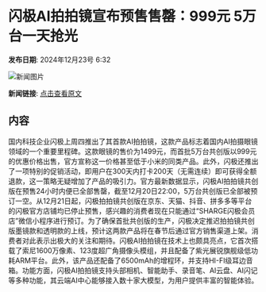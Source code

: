 # 闪极AI拍拍镜宣布预售售罄：999元 5万台一天抢光

**发布日期**: 2024年12月23号 6:32

![新闻图片](https://pic.chinaz.com/thumb/2024/1223/24122302315953961271.jpg)

**新闻链接**: [点击查看原文](https://www.aibase.com/zh/news/14186)

## 内容

国内科技企业闪极上周四推出了其首款AI拍拍镜，这款产品标志着国内AI拍摄眼镜领域的一个重要里程碑。这款眼镜的售价为1499元，而首批5万台共创版以999元的优惠价格出售，官方宣称这一价格甚至低于小米的同类产品。此外，闪极还推出了一项特别的促销活动，即用户在300天内打卡200天（无需连续）即可获得全额退款，这一策略无疑增加了产品的吸引力。官方最新数据显示，闪极AI拍拍镜共创版在预售24小时内便已全部售罄，截至12月20日22:00，5万台共创版已全部被预订一空。从12月21日起，闪极拍拍镜共创版在京东、天猫、抖音、拼多多等平台的闪极官方店铺均已停止预售，感兴趣的消费者现在只能通过“SHARGE闪极会员店”微信小程序进行预订。为了确保首批共创版的生产，闪极决定推迟拍拍镜共创版墨镜款和透明款的上线，预计这两款产品将在春节后通过官方销售渠道上架。消费者对此表示出极大的关注和期待。闪极AI拍拍镜在技术上也颇具亮点，它首次搭载了索尼1600万像素、123度超广角摄像头模组，并且配备了紫光展锐旗舰级低功耗ARM平台。此外，该产品还配备了6500mAh的增程环，并支持HI-FI级耳边音箱。功能方面，闪极AI拍拍镜支持头部相机、智能助手、录音笔、AI云盘、AI闪记等多种功能，其云端AI中心能够接入数十家大模型，为用户提供丰富的智能体验。
